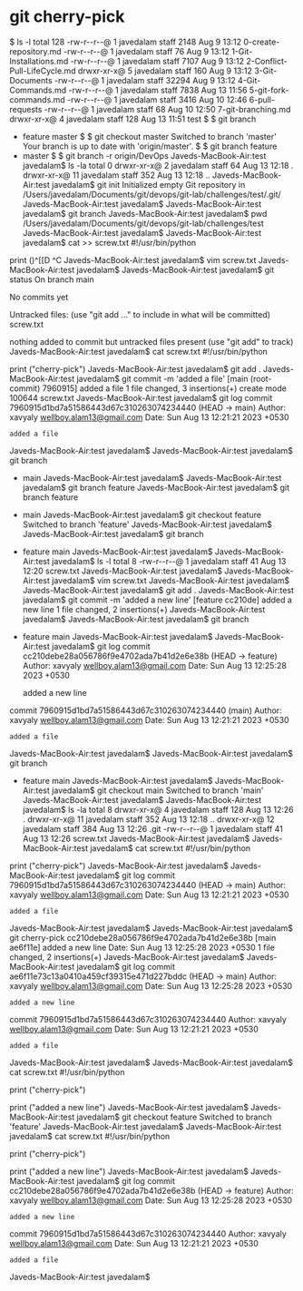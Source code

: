 # git cherry-pick 

$ ls -l
total 128
-rw-r--r--@ 1 javedalam  staff   2148 Aug  9 13:12 0-create-repository.md
-rw-r--r--@ 1 javedalam  staff     76 Aug  9 13:12 1-Git-Installations.md
-rw-r--r--@ 1 javedalam  staff   7107 Aug  9 13:12 2-Conflict-Pull-LifeCycle.md
drwxr-xr-x@ 5 javedalam  staff    160 Aug  9 13:12 3-Git-Documents
-rw-r--r--@ 1 javedalam  staff  32294 Aug  9 13:12 4-Git-Commands.md
-rw-r--r--@ 1 javedalam  staff   7838 Aug 13 11:56 5-git-fork-commands.md
-rw-r--r--@ 1 javedalam  staff   3416 Aug 10 12:46 6-pull-requests
-rw-r--r--@ 1 javedalam  staff     68 Aug 10 12:50 7-git-branching.md
drwxr-xr-x@ 4 javedalam  staff    128 Aug 13 11:51 test
$ 
$ git branch 
* feature
  master
$ 
$ git checkout master
Switched to branch 'master'
Your branch is up to date with 'origin/master'.
$ 
$ git branch 
  feature
* master
$ 
$ git branch -r
  origin/DevOps
Javeds-MacBook-Air:test javedalam$ ls -la
total 0
drwxr-xr-x@  2 javedalam  staff   64 Aug 13 12:18 .
drwxr-xr-x@ 11 javedalam  staff  352 Aug 13 12:18 ..
Javeds-MacBook-Air:test javedalam$ git init
Initialized empty Git repository in /Users/javedalam/Documents/git/devops/git-lab/challenges/test/.git/
Javeds-MacBook-Air:test javedalam$ 
Javeds-MacBook-Air:test javedalam$ git branch
Javeds-MacBook-Air:test javedalam$ pwd
/Users/javedalam/Documents/git/devops/git-lab/challenges/test
Javeds-MacBook-Air:test javedalam$ 
Javeds-MacBook-Air:test javedalam$ cat >> screw.txt
#!/usr/bin/python

print ()^[[D
^C
Javeds-MacBook-Air:test javedalam$ vim screw.txt 
Javeds-MacBook-Air:test javedalam$ 
Javeds-MacBook-Air:test javedalam$ git status
On branch main

No commits yet

Untracked files:
  (use "git add <file>..." to include in what will be committed)
        screw.txt

nothing added to commit but untracked files present (use "git add" to track)
Javeds-MacBook-Air:test javedalam$ cat screw.txt 
#!/usr/bin/python

print ("cherry-pick")
Javeds-MacBook-Air:test javedalam$ git add .
Javeds-MacBook-Air:test javedalam$ git commit -m 'added a file'
[main (root-commit) 7960915] added a file
 1 file changed, 3 insertions(+)
 create mode 100644 screw.txt
Javeds-MacBook-Air:test javedalam$ git log
commit 7960915d1bd7a51586443d67c310263074234440 (HEAD -> main)
Author: xavyaly <wellboy.alam13@gmail.com>
Date:   Sun Aug 13 12:21:21 2023 +0530

    added a file
Javeds-MacBook-Air:test javedalam$ 
Javeds-MacBook-Air:test javedalam$ git branch 
* main
Javeds-MacBook-Air:test javedalam$ 
Javeds-MacBook-Air:test javedalam$ git branch feature
Javeds-MacBook-Air:test javedalam$ git branch 
  feature
* main
Javeds-MacBook-Air:test javedalam$ git checkout feature 
Switched to branch 'feature'
Javeds-MacBook-Air:test javedalam$ 
Javeds-MacBook-Air:test javedalam$ git branch 
* feature
  main
Javeds-MacBook-Air:test javedalam$ 
Javeds-MacBook-Air:test javedalam$ ls -l 
total 8
-rw-r--r--@ 1 javedalam  staff  41 Aug 13 12:20 screw.txt
Javeds-MacBook-Air:test javedalam$ 
Javeds-MacBook-Air:test javedalam$ vim screw.txt 
Javeds-MacBook-Air:test javedalam$ 
Javeds-MacBook-Air:test javedalam$ git add .
Javeds-MacBook-Air:test javedalam$ git commit -m 'added a new line'
[feature cc210de] added a new line
 1 file changed, 2 insertions(+)
Javeds-MacBook-Air:test javedalam$ 
Javeds-MacBook-Air:test javedalam$ git branch 
* feature
  main
Javeds-MacBook-Air:test javedalam$ 
Javeds-MacBook-Air:test javedalam$ git log
commit cc210debe28a056786f9e4702ada7b41d2e6e38b (HEAD -> feature)
Author: xavyaly <wellboy.alam13@gmail.com>
Date:   Sun Aug 13 12:25:28 2023 +0530

    added a new line

commit 7960915d1bd7a51586443d67c310263074234440 (main)
Author: xavyaly <wellboy.alam13@gmail.com>
Date:   Sun Aug 13 12:21:21 2023 +0530

    added a file
Javeds-MacBook-Air:test javedalam$ 
Javeds-MacBook-Air:test javedalam$ git branch 
* feature
  main
Javeds-MacBook-Air:test javedalam$ 
Javeds-MacBook-Air:test javedalam$ git checkout main
Switched to branch 'main'
Javeds-MacBook-Air:test javedalam$ 
Javeds-MacBook-Air:test javedalam$ ls -la
total 8
drwxr-xr-x@  4 javedalam  staff  128 Aug 13 12:26 .
drwxr-xr-x@ 11 javedalam  staff  352 Aug 13 12:18 ..
drwxr-xr-x@ 12 javedalam  staff  384 Aug 13 12:26 .git
-rw-r--r--@  1 javedalam  staff   41 Aug 13 12:26 screw.txt
Javeds-MacBook-Air:test javedalam$ 
Javeds-MacBook-Air:test javedalam$ cat screw.txt 
#!/usr/bin/python

print ("cherry-pick")
Javeds-MacBook-Air:test javedalam$ 
Javeds-MacBook-Air:test javedalam$ git log
commit 7960915d1bd7a51586443d67c310263074234440 (HEAD -> main)
Author: xavyaly <wellboy.alam13@gmail.com>
Date:   Sun Aug 13 12:21:21 2023 +0530

    added a file
Javeds-MacBook-Air:test javedalam$ 
Javeds-MacBook-Air:test javedalam$ git cherry-pick cc210debe28a056786f9e4702ada7b41d2e6e38b
[main ae6f11e] added a new line
 Date: Sun Aug 13 12:25:28 2023 +0530
 1 file changed, 2 insertions(+)
Javeds-MacBook-Air:test javedalam$ 
Javeds-MacBook-Air:test javedalam$ git log
commit ae6f11e73c13a0410a459cf39315e471d227bddc (HEAD -> main)
Author: xavyaly <wellboy.alam13@gmail.com>
Date:   Sun Aug 13 12:25:28 2023 +0530

    added a new line

commit 7960915d1bd7a51586443d67c310263074234440
Author: xavyaly <wellboy.alam13@gmail.com>
Date:   Sun Aug 13 12:21:21 2023 +0530

    added a file
Javeds-MacBook-Air:test javedalam$ 
Javeds-MacBook-Air:test javedalam$ cat screw.txt 
#!/usr/bin/python

print ("cherry-pick")

print ("added a new line")
Javeds-MacBook-Air:test javedalam$ 
Javeds-MacBook-Air:test javedalam$ git checkout feature 
Switched to branch 'feature'
Javeds-MacBook-Air:test javedalam$ 
Javeds-MacBook-Air:test javedalam$ cat screw.txt 
#!/usr/bin/python

print ("cherry-pick")

print ("added a new line")
Javeds-MacBook-Air:test javedalam$ 
Javeds-MacBook-Air:test javedalam$ git log
commit cc210debe28a056786f9e4702ada7b41d2e6e38b (HEAD -> feature)
Author: xavyaly <wellboy.alam13@gmail.com>
Date:   Sun Aug 13 12:25:28 2023 +0530

    added a new line

commit 7960915d1bd7a51586443d67c310263074234440
Author: xavyaly <wellboy.alam13@gmail.com>
Date:   Sun Aug 13 12:21:21 2023 +0530

    added a file
Javeds-MacBook-Air:test javedalam$ 